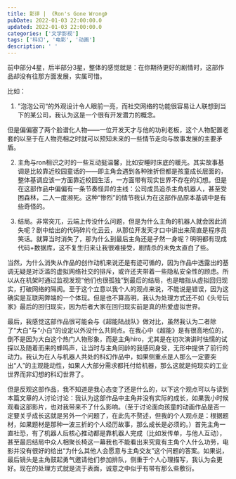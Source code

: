 ```yaml
---
title: 影评 | 《Ron's Gone Wrong》
pubDate: 2022-01-03 22:00:00.0
updated: 2022-01-03 22:00:00.0
categories: ['文学影视']
tags: ['科幻', '电影', '动画']
description: ' '
---
```


前中部分4星，后半部分3星，整体的感觉就是：在你期待更好的剧情时，这部作品却没有往那方面发展，实属可惜。

比如：

1. ”泡泡公司“的外观设计令人眼前一亮，而社交网络的功能很容易让人联想到当下的某公司，我认为这是一个很有开发潜力的概念。

但是偏偏塞了两个脸谱化人物——一位开发天才与他的功利老板，这个人物配置老套的以至于在人物亮相之时就可以预知未来的一些情节走向与故事发展的主要矛盾。

2. 主角与ron相识之时的一些互动挺温馨，比如安睡时床底的暖光。其实故事基调是比较靠近校园童话的——即主角会遇到各种挫折但都是孩童成长层面的，整体基调应该一方面靠近校园生活，一方面带有现实世界不存在的幻想。但是在这部作品中偏偏有一条节奏怪异的主线：公司成员追杀主角机器人，甚至受困森林，二人一度濒死。这种“惨烈”的情节我认为在这部作品原本基调中是有些奇怪的。

3. 结局。非常突兀，云端上传没什么问题，但是为什么主角的机器人就会因此消失呢？剧中给出的代码碎片化云云，从那位开发天才口中讲出来简直是程序员笑话。就算当时消失了，那为什么到最后主角还是孑然一身呢？明明都有现成代码+数据库，这不复生归来让我很难接受，剧情杀的未免太直白了些。

当然，为什么消失从作品的创作动机来说还是有迹可循的，因为作品中透露出的基调无疑是对泛滥的虚拟网络社交的排斥，或许还夹带着一些隐私安全性的顾虑。所以从在机架时通过监视发现“他们也很孤独”到最后的结局，也是暗指从虚拟回归现实，打破网络的隔阂。至于这个立意以我个人的观点来说，不能说是错误，因为这确实是互联网弊端的一个体现。但是也不算高明，我认为处理方式还不如《头号玩家》最后的回归现实，因为后者大家在回归现实前是真的热爱虚拟世界。

最后，我感觉这部作品很可能会与《超能陆战队》做对比，虽然我认为二者除了“大白”与“小白”的设定以外没什么共同点。在我心中《超能》是有很高地位的，倒不是因为大白这个热门人物形象，而是主角hiro，尤其是在初次演讲时怯懦的试探以及随着而来的蜂鸣声，让当时与主角同龄的我感同身受，无形中提供了前行的动力。我认为在人与机器人共处的科幻作品中，如果侧重点是人那么一定要突出“人”的主观能动性，如果人大部分需求都托付给机器，那么这就是纯现实的工业世界而非幻想的科幻世界了。

但是反观这部作品，我不知道是我心态变了还是什么的，以下这个观点可以与读到本篇文章的人讨论讨论：我认为这部作品中主角并没有实际的成长，如果我小时候观看这部影片，也对我带来不了什么影响。（至于讨论面向孩童的动画作品是否一定要关乎成长这就是另外一个问题了，在此先不赘述，但我的个人观点是：根据题材，如果题材是那种一波三折的个人经历故事，那么成长是必须的。）首先主角一直社恐，有了机器人后核心推动都是靠机器人完成（比如发传单，与他人互动），甚至最后结局中众人相聚长椅这一幕我也不能看出来究竟有主角个人什么功劳，电影并没有很好的给出“为什么其他人会愿意与主角交友”这个问题的答案。如果说，最后镜头是主角鼓起勇气邀请他们参加排队，侧重于个人心理描写，我认为会更好。现在的处理方式就是流于表面，诚意之中似乎有带有那么些敷衍。